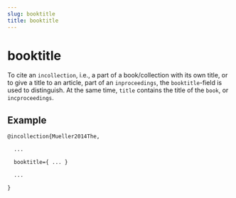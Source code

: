 ```yaml
---
slug: booktitle
title: booktitle
---
```


# booktitle

To cite an ``incollection``, i.e., a part of a book/collection with its own title, or to give a title to an article, part of an ``inproceedings``, the ``booktitle``-field is used to distinguish. At the same time, ``title`` contains the title of the ``book``, or ``incproceedings``.


## Example

```tex
@incollection{Mueller2014The,

  ...

  booktitle={ ... }

  ...

}
```
